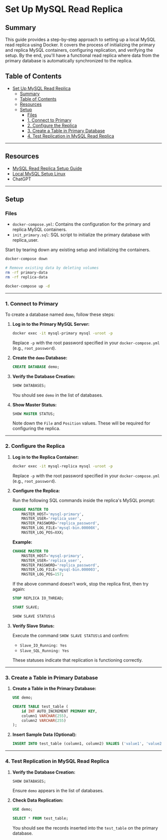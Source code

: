 # Set Up MySQL Read Replica

## Summary

This guide provides a step-by-step approach to setting up a local MySQL read replica using Docker. It covers the process of initializing the primary and replica MySQL containers, configuring replication, and verifying the setup. By the end, you'll have a functional read replica where data from the primary database is automatically synchronized to the replica.

## Table of Contents

- [Set Up MySQL Read Replica](#set-up-mysql-read-replica)
  - [Summary](#summary)
  - [Table of Contents](#table-of-contents)
  - [Resources](#resources)
  - [Setup](#setup)
    - [Files](#files)
    - [1. Connect to Primary](#1-connect-to-primary)
    - [2. Configure the Replica](#2-configure-the-replica)
    - [3. Create a Table in Primary Database](#3-create-a-table-in-primary-database)
    - [4. Test Replication in MySQL Read Replica](#4-test-replication-in-mysql-read-replica)

---

## Resources
- [MySQL Read Replica Setup Guide](https://channaly.medium.com/setting-up-mysql5-7-read-replica-on-macos-61db2cf600cd)
- [Local MySQL Setup Linux](https://medium.com/@neluwah/setting-up-mysql-replication-for-high-availability-a-step-by-step-guide-fa15e8e5b177)
- ChatGPT

---

## Setup

### Files
- `docker-compose.yml`: Contains the configuration for the primary and replica MySQL containers.
- `init_primary.sql`: SQL script to initialize the primary database with replica_user.

Start by tearing down any existing setup and initializing the containers.



```bash
docker-compose down

# Remove existing data by deleting volumes
rm -rf primary-data
rm -rf replica-data

docker-compose up -d
```

---

### 1. Connect to Primary

To create a database named `demo`, follow these steps:

1. **Log in to the Primary MySQL Server:**

   ```bash
   docker exec -it mysql-primary mysql -uroot -p
   ```

   Replace `-p` with the root password specified in your `docker-compose.yml` (e.g., `root_password`).

2. **Create the `demo` Database:**

   ```sql
   CREATE DATABASE demo;
   ```

3. **Verify the Database Creation:**

   ```sql
   SHOW DATABASES;
   ```

   You should see `demo` in the list of databases.

4. **Show Master Status:**

   ```sql
   SHOW MASTER STATUS;
   ```

   Note down the `File` and `Position` values. These will be required for configuring the replica.

---

### 2. Configure the Replica

1. **Log in to the Replica Container:**

   ```bash
   docker exec -it mysql-replica mysql -uroot -p
   ```

   Replace `-p` with the root password specified in your `docker-compose.yml` (e.g., `root_password`).

2. **Configure the Replica:**

   Run the following SQL commands inside the replica's MySQL prompt:

   ```sql
   CHANGE MASTER TO
       MASTER_HOST='mysql-primary',
       MASTER_USER='replica_user',
       MASTER_PASSWORD='replica_password',
       MASTER_LOG_FILE='mysql-bin.00000X',
       MASTER_LOG_POS=XXX;
   ```

   **Example:**
   ```sql
   CHANGE MASTER TO
       MASTER_HOST='mysql-primary',
       MASTER_USER='replica_user',
       MASTER_PASSWORD='replica_password',
       MASTER_LOG_FILE='mysql-bin.000003',
       MASTER_LOG_POS=157;
   ```

   If the above command doesn't work, stop the replica first, then try again:

   ```sql
   STOP REPLICA IO_THREAD;

   START SLAVE;

   SHOW SLAVE STATUS\G
   ```

3. **Verify Slave Status:**

   Execute the command `SHOW SLAVE STATUS\G` and confirm:

   - `Slave_IO_Running: Yes`
   - `Slave_SQL_Running: Yes`

   These statuses indicate that replication is functioning correctly.

---

### 3. Create a Table in Primary Database

1. **Create a Table in the Primary Database:**

   ```sql
   USE demo;

   CREATE TABLE test_table (
       id INT AUTO_INCREMENT PRIMARY KEY,
       column1 VARCHAR(255),
       column2 VARCHAR(255)
   );
   ```

2. **Insert Sample Data (Optional):**

   ```sql
   INSERT INTO test_table (column1, column2) VALUES ('value1', 'value2');
   ```

---

### 4. Test Replication in MySQL Read Replica

1. **Verify the Database Creation:**

   ```sql
   SHOW DATABASES;
   ```

   Ensure `demo` appears in the list of databases.

2. **Check Data Replication:**

   ```sql
   USE demo;

   SELECT * FROM test_table;
   ```

   You should see the records inserted into the `test_table` on the primary database.

